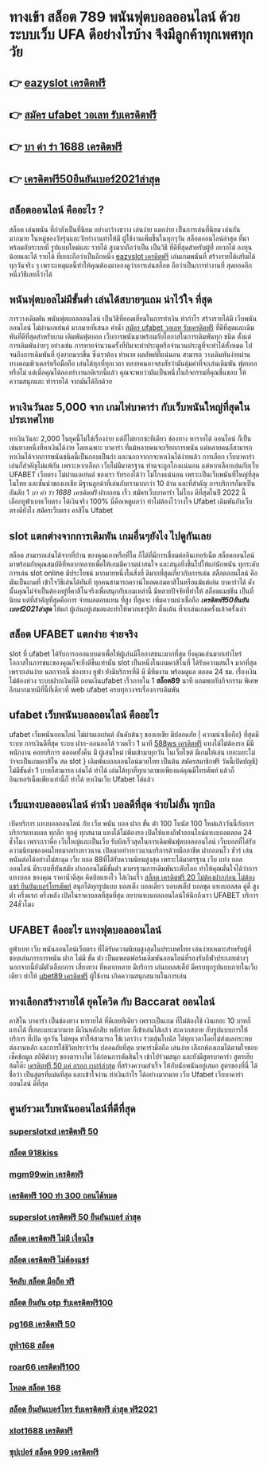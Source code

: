 # ทางเข้า สล็อต 789 พนันฟุตบอลออนไลน์    ด้วยระบบเว็บ UFA ดีอย่างไรบ้าง จึงมีลูกค้าทุกเพศทุกวัย

## 👉 [eazyslot เครดิตฟรี](https://mabet.net/register/)
## 👉 [สมัคร ufabet วอเลท รับเครดิตฟรี](https://mabet.net/20-free-100/)
## 👉 [บา ค่า ร่า 1688 เครดิตฟรี](https://member.mabet.net/?action=login)
## 👉 [เครดิตฟรี50ยืนยันเบอร์2021ล่าสุด](https://mabet.net/)

## สล็อตออนไลน์  คืออะไร ?

สล็อต   เล่นพนัน ที่กำลังเป็นที่นิยม อย่างกว้างขวาง  เล่นง่าย แตกง่าย  เป็นการเล่นที่นิยม เล่นกันมากมาย ในหมู่ของวัยรุ่นและวัยทำงานทำให้มี ผู้ใช้งานเพิ่มขึ้นในทุกๆวัน  สล็อตออนไลน์ล่าสุด ที่มาพร้อมกับระบบที่ รูปแบบใหม่และ รายได้ สูงมากถือว่าเป็น เป็นวิธี ที่ดีที่สุดสำหรับผู้ที่ อยากได้ ลงทุนน้อยและได้ รายได้ ที่เยอะถือว่าเป็นอีกหนึ่ง [eazyslot เครดิตฟรี](https://mabet.net/20-free-100/) เล่นเกมพนันที่ สร้างรายได้เสริมได้ทุกวันจริง ๆ เพราะเหตุผลนี้ทำให้คุณต้องมาลองดูว่าการเล่นสล็อต ถือว่าเป็นการทำงานที่ สุดยอดอีกหนึ่งวิธีเลยก็ว่าได้


##  พนันฟุตบอลไม่มีขั้นต่ำ  เล่นได้สบายๆแถม  น่าไว้ใจ ที่สุด

 การวางเดิมพัน  พนันฟุตบอลออนไลน์ เป็นวิธีที่ยอดเยี่ยมในการทำเงิน ทำกำไร สร้างรายได้มี เว็บพนันออนไลน์ ไม่ผ่านเอเย่นต์ มากมายที่เสนอ ค่าน้ำ [สมัคร ufabet วอเลท รับเครดิตฟรี](https://member.mabet.net/?action=login) ที่ดีที่สุดและเดิมพันที่ดีที่สุดสำหรับเกม เดิมพันฟุตบอล เว็บการพนันมาพร้อมกับโอกาสในการเดิมพันทุก ชนิด ตั้งแต่การเดิมพันง่ายๆ  อย่างเช่น การทายจำนวนครั้งที่ทีมจะทำประตูหรือจำนวนประตูที่จะทำได้ทั้งหมด ไปจนถึงการเดิมพันที่ ยุ่งยากมากขึ้น ซึ่งเราต้อง ทำนาย ผลลัพท์ที่แน่นอน สามารถ วางเดิมพันง่ายผ่านทางคอมพิวเตอร์หรือมือถือ เล่นได้ทุกที่ทุกเวลา หลายคนอาจสงสัยว่ามันคุ้มค่าที่จะเล่นเดิมพัน ฟุตบอลหรือไม่ แต่เมื่อคุณได้ลองทำงานอดิเรกนี้แล้ว คุณจะพบว่ามันเป็นหนึ่งในกิจกรรมที่คุณชื่นชอบ ให้ความสนุกและ ทำรายได้ จากมันได้อีกด้วย

## หาเงินวันละ 5,000  จาก เกมไพ่บาคาร่า  กับเว็บพนันใหญ่ที่สุดในประเทศไทย

หาเงินวันละ 2,000  ในยุคนี้ไม่ใช่เรื่องง่าย แต่ก็ไม่ยากซะทีเดียว ช่องทาง หารายได้  ออนไลน์ ก็เป็นเช่นทางหนึ่งที่หาเงินได้ง่าย โดยเฉพาะ บาคาร่า ที่แม้หลายคนจะเรียกการพนัน แต่หลายคนก็สามารถหาเงินได้จากการพนันชนิดนี้เป็นกอบเป็นกำ และนอกจากกจะหาเงินได้ง่ายแล้ว การเลือก เว็บบาคาร่า เล่นก็สำคัญไม่แพ้กัน เพราะหากเลือก   เว็บไม่มีมาตรฐาน  ท่านจะถูกโกงแน่นอน แต่หากเลือกเล่นกับเว็บ UFABET เว็บตรง ไม่ผ่านเอเย่นต์ ของเรา รับรองได้ว่า ไม่โกงแน่นอน เพราะเป็นเว็บพนันที่ใหญ่ที่สุดในไทย และชั้นนำของเอเชีย มีฐานลูกค้าที่เล่นกับเรามากกว่า 10 ล้าน และที่สำคัญ การบริการก็มาเป็นอันดับ 1 *บา ค่า ร่า 1688 เครดิตฟรี* ฝากถอน เร็ว สมัครเว็บบาคาร่า ไม่โกง ดีที่สุดในปี 2022 นี้ เลือกยูฟ่าเบทเว็บตรง ได้เงินจริง 100% นี่คือเหตูผลว่า ทำไม่ต้องไว้วางใจ Ufabet  เดิมพันกับเว็บตรงดียังไง  สมัครเว็บตรง คาสิโน Ufabet   


##  slot แตกต่างจากการเดิมพัน  เกมอื่นๆยังไง ไปดูกันเลย

 สล็อต สามารถเล่นได้จากที่บ้าน ของคุณเองหรือที่ใด ก็ได้ที่มีการเชื่อมต่ออินเทอร์เน็ต  สล็อตออนไลน์  มาพร้อมกับคุณสมบัติที่หลากหลายเพื่อให้เกมมีความน่าสนใจ และสนุกยิ่งขึ้นไปให้แก่นักพนัน ทุกระดับ การเล่น slot online มีประโยชน์  มากมายหนึ่งในสิ่งที่ ดีมากที่สุดเกี่ยวกับการเล่น สล็อตออนไลน์ คือมันเป็นเกมที่ เข้าใจวิธีเล่นได้ทันที ทุกคนสามารถดาวน์โหลดเกมคาสิโนหรือแม้แต่เล่น บาคาร่าได้ ดังนั้นคุณไม่จำเป็นต้องอยู่ที่คาสิโนจริงเพื่อสนุกกับเกมเหล่านี้ มีหลายปัจจัยที่ทำให้ สล็อตแมชชีน เป็นที่นิยม แต่ที่สำคัญที่สุดคือการ จ่ายผลตอบแทน ที่สูง ที่สุดจะ เพิ่มความน่าเชื่อถือ ***เครดิตฟรี50ยืนยันเบอร์2021ล่าสุด*** ให้แก่ ผู้เล่นอยู่เสมอและทำให้พวกเขารู้สึก ตื่นเต้น ที่จะเล่นเกมครั้งแล้วครั้งเล่า


## สล็อต  UFABET แตกง่าย จ่ายจริง

 slot ที่  ufabet   ได้รับการออกแบบมาเพื่อให้ผู้เล่นมีโอกาสชนะมากที่สุด ยิ่งคุณเล่นมากเท่าไหร่ โอกาสในการชนะของคุณก็จะยิ่งดีขึ้นเท่านั้น  slot เป็นหนึ่งในเกมคาสิโนที่  ได้รับความสนใจ มากที่สุดเพราะเล่นง่าย  นอกจากนี้ ช่องทาง ยูฟ่า ยังมีบริการที่ดี มี มีทีมงาน พร้อมดูแล ตลอด 24 ชม.   เรื่องเงินไม่ต้องห่วง ระบบฝากเงินที่ดี   ถอนเงินufabet  เร็วภายใน 1 **สล็อต89** นาที แถมพบกับกิจกรรม  พิเศษอีกมากมายมีที่นี้ที่เดียวที่ web  ufabet   ครบทุกวงจรเรื่องการเดิมพัน 


##  ufabet  เว็บพนันบอลออนไลน์  คืออะไร 

 ufabet  เว็บพนันออนไลน์ ไม่ผ่านเอเย่นต์  อันดับต้นๆ  ของเอเชีย มีปลอดภัย | ความน่าเชื่อถือ} ที่สุดมีระบบ การเงินดีที่สุด ระบบ ฝาก-ถอนออโต้ รวดเร็ว 1 นาที [588ws เครดิตฟรี](https://bio.link/tisawago) แทงได้ไม่ต้องรอ มีมีพนักงาน คอยบริการ  ตลอดทั้งคืน มี ผู้เล่นใหม่ เพิ่มเข้ามาทุกวัน ในเว็บไซต์ มีเกมให้เล่น เยอะแยะไม่ว่าจะเป็นเกมคาสิโน สด slot } เดิมพันบอลออนไลน์มวยไทย เป็นต้น สมัครสมาชิกฟรี วันนี้เปิดบัญชี}ไม่มีขั้นต่ำ  1 บาทก็สามารถ เล่นได้  ทำได้ เล่นได้ทุกที่ทุกเวลาขอเพียงแค่คุณมีโทรศัพท์ แล้วก็อินเทอร์เน็ตเพียงเท่านี้ก็ ทำได้ หาเงินเว็บ Ufabet ได้แล้ว


## เว็บแทงบอลออนไลน์  ค่าน้ำ บอลดีที่สุด  จ่ายไม่อั้น ทุกบิล

เปิดบริการ แทงบอลออนไลน์ กับ เว็บ พนัน บอล ฝาก ขั้น ต่ํา 100 โบนัส 100
ใหม่แล้ววันนี้กับการบริการแทงบอล ทุกลีก ทุกคู่ ทุกสนาม แทงได้ไม่ต้องรอ เปิดให้แทงกีฬาออนไลน์แทงบอลตลอด 24 ชั่วโมง เพราะเราคือ เว็บใหญ่และเป็นเว็บ รับบิลเร็วสุดในการเดิมพันฟุตบอลออนไลน์ เว็บบอลที่ได้รับความนิยมของคนไทยมาอย่างยาวนาน เปิดมาอย่างยาวนานบริการด้วยมืออาชีพ ฝากถอนไว ชัวร์ เล่นพนันต่อได้อย่างไม่สะดุด เว็บ บอล 88ที่ได้รับความนิยมสูงสุด เพราะได้มาตรฐาน เว็บ แท่ง บอล ออนไลน์ มีระบบที่ทันสมัย ฝากถอนไม่มีขั้นต่ํา มาตรฐานการเดิมพันระดับโลก ทำให้คุณมั่นใจได้ว่าการแทงบอล ของคุณ ราคาน้ำดีสุด  คิดบิลแทงไว ได้เงินเร็ว  [สล็อต เครดิตฟรี 20 ไม่ต้องฝากก่อน ไม่ต้องแชร์ ยืนยันเบอร์โทรศัพท์](https://mabet.net/register/) สนุกได้ทุกรูปแบบ บอลเต็ง บอลเดี่ยว บอบสเต็ป บอลชุด แทงบอลสด คู่คี่ สูงต่ำ ครึ่งแรก ครึ่งหลัง เปิดในราคาบอลที่สุดที่สุด อยากแทงบอลออนไลน์ให้นึกถึงเรา UFABET บริการ 24ชั่วโมง 


## UFABET คืออะไร  แทงฟุตบอลออนไลน์


ยูฟ่าเบท  เว็บ   พนันออนไลน์เว็บตรง  ที่ได้รับความนิยมสูงสุดในประเทศไทย เล่นง่ายเหมาะสำหรับผู้ที่ชอบเล่นการการพนัน ฝาก ไม่มี ขั้น ต่ํา  เป็นแพลตฟอร์มเดิมพันออนไลน์ที่รองรับกีฬาประเภทต่างๆ นอกจากนี้ยังมีตัวเลือกการ เสี่ยงทาง ที่หลากหลาย มีบริการ   เล่นบอลสเต็ป  มีครบทุกรูปแบบภายในเว็บเดียว ทำให้ [ubet89 เครดิตฟรี](https://mabet.net/credit-free-100/) ผู้ใช้งาน เกิดความสนุกสนานในการเล่น


## ทางเลือกสร้างรายได้ ยุคโควิด กับ  Baccarat ออนไลน์ 

คาสิโน บาคาร่า เป็นช่องทาง หารายได้ ที่ดีเลยทีเดียว เพราะเป็นเกม ที่ไม่ต้องใช้ เงินเยอะ 10 บาทก็แทงได้ ที่เยอะแยะมากมาย มีเงินหลักสิบ หลักร้อย ก็เข้าเล่นได้เเล้ว สะดวกสบาย กับรูปแบบการให้บริการ ที่เปิด ทุกวัน ไม่หยุด ทำให้สามารถ ใช้เวลาว่าง  ร่วมลุ้นโบนัส  ได้ทุกเวลาโดยไม่ส่งผลกระทบ ต่องานหลัก และการใช้ชีวิตประจำวัน  ปลอดภัยที่สุด  บาคาร่ามือถือ เล่นง่าย เลือกห้องเกมได้ตามใจชอบ เช็คข้อมูล สถิติต่างๆ ของตารางไพ่ ได้ก่อนการตัดสินใจ เข้าไปร่วมสนุก และยังมีสูตรบาคาร่า  สูตรเฮีย ล้มโต๊ะ   [เครดิตฟรี 50 แค่ กรอก เบอร์ล่าสุด](https://mabet.net/credit-free-50/) ที่สร้างความสำเร็จ ให้กับนักพนันอยู่เสมอ สูตรของที่นี่ ได้ชื่อว่า เป็นสูตรที่แม่นที่สุด และเข้าใจง่าน ทำเงินกำไร ได้อย่างมากมาย  เว็บ Ufabet  เว็บบาคาร่าออนไลน์ ดีที่สุด

## ศูนย์รวมเว็บพนันออนไลน์ที่ดีที่สุด

### [superslotxd เครดิตฟรี 50](https://atom.io/themes/MABET.net%20โบนัสเยอะที่สุด%20เครดิตฟรี%20กดรับเอง%202565%20008%20สล็อต%20ฝาก%2020%20รับ%20100%20แตกหนัก)
### [สล็อต 918kiss](https://atom.io/themes/MABET.net%20โบนัสเยอะที่สุด%20thaislotเครดิตฟรี%20008%20สล็อต%20ฝาก%2020%20รับ%20100%20แตกหนัก)
### [mgm99win เครดิตฟรี](https://atom.io/themes/MABET.net%20โบนัสเยอะที่สุด%20สล็อตxoz%20008%20สล็อต%20ฝาก%2020%20รับ%20100%20แตกหนัก)
### [เครดิตฟรี 100 ทำ 300 ถอนได้หมด](https://atom.io/themes/MABET.net%20โบนัสเยอะที่สุด%20y9เครดิตฟรี147%20008%20สล็อต%20ฝาก%2020%20รับ%20100%20แตกหนัก)
### [superslot เครดิตฟรี 50 ยืนยันเบอร์ ล่าสุด](https://atom.io/themes/MABET.net%20โบนัสเยอะที่สุด%20123bet%20เครดิตฟรี%20008%20สล็อต%20ฝาก%2020%20รับ%20100%20แตกหนัก)
### [สล็อต เครดิตฟรี ไม่มี เงื่อนไข](https://atom.io/themes/MABET.net%20โบนัสเยอะที่สุด%20superslot789%20เครดิตฟรี%2050%20ยืนยันเบอร์%20รับเครดิต%20เลย%20008%20สล็อต%20ฝาก%2020%20รับ%20100%20แตกหนัก)
### [สล็อต เครดิตฟรี ไม่ต้องแชร์](https://atom.io/themes/MABET.net%20โบนัสเยอะที่สุด%20เครดิตฟรี%2030%20ถอนได้%20300%20008%20สล็อต%20ฝาก%2020%20รับ%20100%20แตกหนัก)
### [จีคลับ สล็อต มือถือ ฟรี](https://atom.io/themes/MABET.net%20โบนัสเยอะที่สุด%20betflix%20joker%20เครดิตฟรี%2050%20ล่าสุด%20008%20สล็อต%20ฝาก%2020%20รับ%20100%20แตกหนัก)
### [สล็อต ยืนยัน otp รับเครดิตฟรี100](https://atom.io/themes/MABET.net%20โบนัสเยอะที่สุด%20เครดิตฟรี50%20otp%20008%20สล็อต%20ฝาก%2020%20รับ%20100%20แตกหนัก)
### [pg168 เครดิตฟรี 50](https://atom.io/themes/MABET.net%20โบนัสเยอะที่สุด%20123สล็อต%20008%20สล็อต%20ฝาก%2020%20รับ%20100%20แตกหนัก)
### [ยูฟ่า168 สล็อต](https://atom.io/themes/MABET.net%20โบนัสเยอะที่สุด%20lava%20เครดิตฟรี%20100%20ล่าสุด%20008%20สล็อต%20ฝาก%2020%20รับ%20100%20แตกหนัก)
### [roar66 เครดิตฟรี100](https://atom.io/themes/MABET.net%20โบนัสเยอะที่สุด%20true%20wallet%20สล็อต%20ฝาก%2010%20รับ%20100%20วอ%20เลท%20008%20สล็อต%20ฝาก%2020%20รับ%20100%20แตกหนัก)
### [โหลด สล็อต 168](https://atom.io/themes/MABET.net%20โบนัสเยอะที่สุด%20เครดิตฟรี%2050%20ทํา%20ยอด%20300%20ถอน%20300%20ล่าสุด%20008%20สล็อต%20ฝาก%2020%20รับ%20100%20แตกหนัก)
### [สล็อต ยืนยันเบอร์โทร รับเครดิตฟรี ล่าสุด ฟรี2021](https://atom.io/themes/MABET.net%20โบนัสเยอะที่สุด%20เว็บ%20สล็อต%20ฟรี%20เครดิต%20008%20สล็อต%20ฝาก%2020%20รับ%20100%20แตกหนัก)
### [xlot1688 เครดิตฟรี](https://atom.io/themes/MABET.net%20โบนัสเยอะที่สุด%20เครดิตฟรี%20กดรับเอง%20ไม่มี%20เงื่อนไข2021%20008%20สล็อต%20ฝาก%2020%20รับ%20100%20แตกหนัก)
### [ซุปเปอร์ สล็อต 999 เครดิตฟรี](https://atom.io/themes/MABET.net%20โบนัสเยอะที่สุด%20เครดิตฟรี%20ไม่มี%20เงื่อนไข%202022%20ล่าสุด%20008%20สล็อต%20ฝาก%2020%20รับ%20100%20แตกหนัก)